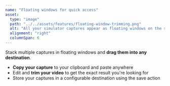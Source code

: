 ```yaml
---
name: "Floating windows for quick access"
asset:
  type: "image"
  path: "../../assets/features/floating-window-trimming.png"
  alt: "All your simulator captures appear as floating windows on the side, stackable."
  alignment: "right"
  columnSpan: 6
---
```


Stack multiple captures in floating windows and **drag them into any destination**.

- **Copy your capture** to your clipboard and paste anywhere
- Edit and **trim your video** to get the exact result you're looking for
- Store your captures in a configurable destination using the save action
